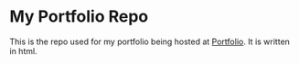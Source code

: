 # My Portfolio Repo

This is the repo used for my portfolio being hosted at [Portfolio](jacobharwood7.github.io). It is written in html.
